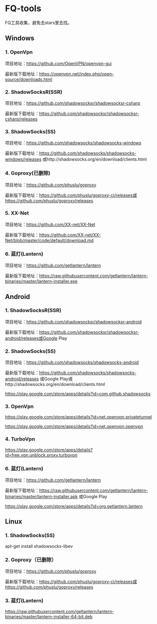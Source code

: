 # FQ-tools
FQ工具收集，避免去stars里去找。

## Windows
### 1. OpenVpn
项目地址：https://github.com/OpenVPN/openvpn-gui

最新版下载地址：https://openvpn.net/index.php/open-source/downloads.html

### 2. ShadowSocksR(SSR)
项目地址：https://github.com/shadowsocksr/shadowsocksr-csharp

最新版下载地址：https://github.com/shadowsocksr/shadowsocksr-csharp/releases

### 3. ShadowSocks(SS)
项目地址：https://github.com/shadowsocks/shadowsocks-windows

最新版下载地址：https://github.com/shadowsocks/shadowsocks-windows/releases 或http://shadowsocks.org/en/download/clients.html

### 4. Goproxy(已删除)
项目地址：https://github.com/phuslu/goproxy

最新版下载地址：https://github.com/phuslu/goproxy-ci/releases或https://github.com/phuslu/goproxy/releases

### 5. XX-Net
项目地址：https://github.com/XX-net/XX-Net

最新版下载地址：https://github.com/XX-net/XX-Net/blob/master/code/default/download.md

### 6. 蓝灯(Lantern)
项目地址：https://github.com/getlantern/lantern

最新版下载地址：https://raw.githubusercontent.com/getlantern/lantern-binaries/master/lantern-installer.exe

## Android
### 1. ShadowSocksR(SSR)
项目地址：https://github.com/shadowsocksr/shadowsocksr-android

最新版下载地址：https://github.com/shadowsocksr/shadowsocksr-android/releases或Google Play

### 2. ShadowSocks(SS)
项目地址：https://github.com/shadowsocks/shadowsocks-android

最新版下载地址：https://github.com/shadowsocks/shadowsocks-android/releases 或Google Play或http://shadowsocks.org/en/download/clients.html

https://play.google.com/store/apps/details?id=com.github.shadowsocks

### 3. OpenVpn
https://play.google.com/store/apps/details?id=net.openvpn.privatetunnel

https://play.google.com/store/apps/details?id=net.openvpn.openvpn

### 4. TurboVpn
https://play.google.com/store/apps/details?id=free.vpn.unblock.proxy.turbovpn

### 6. 蓝灯(Lantern)
项目地址：https://github.com/getlantern/lantern

最新版下载地址：https://raw.githubusercontent.com/getlantern/lantern-binaries/master/lantern-installer.apk 或Google Play 

https://play.google.com/store/apps/details?id=org.getlantern.lantern

## Linux
### 1. ShadowSocks(SS)
apt-get install shadowsocks-libev

### 2. Goproxy（已删除）
项目地址：https://github.com/phuslu/goproxy

最新版下载地址：https://github.com/phuslu/goproxy-ci/releases或https://github.com/phuslu/goproxy/releases

### 3. 蓝灯(Lantern)
https://raw.githubusercontent.com/getlantern/lantern-binaries/master/lantern-installer-64-bit.deb

